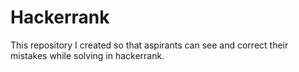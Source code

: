 # Hackerrank
This repository I created so that aspirants can see and correct their mistakes while solving in hackerrank. 
